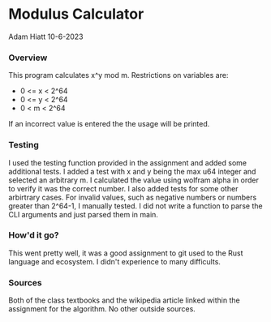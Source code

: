# Modulus Calculator

Adam Hiatt
10-6-2023

### Overview

This program calculates x^y mod m. Restrictions on variables are:

- 0 <= x < 2^64
- 0 <= y < 2^64
- 0 < m < 2^64

If an incorrect value is entered the the usage will be printed.

### Testing

I used the testing function provided in the assignment and added some additional tests. I added a test with x and y being the max u64 integer and selected an arbitrary m. I calculated the value using wolfram alpha in order to verify it was the correct number. I also added tests for some other arbirtrary cases. For invalid values, such as negative numbers or numbers greater than 2^64-1, I manually tested. I did not write a function to parse the CLI arguments and just parsed them in main.

### How'd it go?

This went pretty well, it was a good assignment to git used to the Rust language and ecosystem. I didn't experience to many difficults.

### Sources

Both of the class textbooks and the wikipedia article linked within the assignment for the algorithm. No other outside sources.
